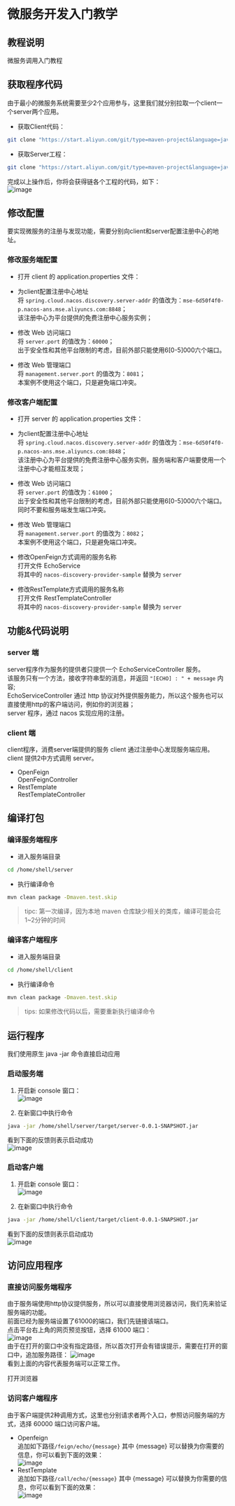 # 微服务开发入门教学

## 教程说明
微服务调用入门教程



## 获取程序代码
由于最小的微服务系统需要至少2个应用参与，这里我们就分别拉取一个client一个server两个应用。

* 获取Client代码：
```bash
git clone "https://start.aliyun.com/git/type=maven-project&language=java&architecture=none&bootVersion=2.3.4.RELEASE&baseDir=client&groupId=com.example&artifactId=client&name=client&description=Demo%20project%20for%20Spring%20Boot&packageName=com.example.client&packaging=jar&javaVersion=1.8&dependencies=sca-nacos-discovery,web,actuator,cloud-feign&demos=nacosdiscoveryconsumer/client.git" /home/shell/client
```

* 获取Server工程：
```bash
git clone "https://start.aliyun.com/git/type=maven-project&language=java&architecture=none&bootVersion=2.3.4.RELEASE&baseDir=server&groupId=com.example&artifactId=server&name=server&description=Demo%20project%20for%20Spring%20Boot&packageName=com.example.server&packaging=jar&javaVersion=1.8&dependencies=sca-nacos-discovery,web,actuator&demos=nacosdiscoveryprovider/server.git" /home/shell/server
```


完成以上操作后，你将会获得链各个工程的代码，如下：<br>
![image](https://img.alicdn.com/tfs/TB1njut0AL0gK0jSZFtXXXQCXXa-212-558.png)



## 修改配置
要实现微服务的注册与发现功能，需要分别向client和server配置注册中心的地址。

### 修改服务端配置

* 打开 <tutorial-editor-open-file filePath="/home/shell/client/src/main/resources/application.properties">client 的 application.properties</tutorial-editor-open-file> 文件：

* 为client配置注册中心地址<br>
将 `spring.cloud.nacos.discovery.server-addr` 的值改为：`mse-6d50f4f0-p.nacos-ans.mse.aliyuncs.com:8848`；<br>
该注册中心为平台提供的免费注册中心服务实例；

* 修改 Web 访问端口<br>
将 `server.port` 的值改为：`60000`；<br>
出于安全性和其他平台限制的考虑，目前外部只能使用6\[0-5\]000六个端口。

* 修改 Web 管理端口<br>
将 `management.server.port` 的值改为：`8081`；<br>
本案例不使用这个端口，只是避免端口冲突。

### 修改客户端配置

* 打开 <tutorial-editor-open-file filePath="/home/shell/server/src/main/resources/application.properties">server 的 application.properties</tutorial-editor-open-file> 文件：

* 为client配置注册中心地址<br>
将 `spring.cloud.nacos.discovery.server-addr` 的值改为：`mse-6d50f4f0-p.nacos-ans.mse.aliyuncs.com:8848`；<br>
该注册中心为平台提供的免费注册中心服务实例，服务端和客户端要使用一个注册中心才能相互发现；

* 修改 Web 访问端口<br>
将 `server.port` 的值改为：`61000`；<br>
出于安全性和其他平台限制的考虑，目前外部只能使用6\[0-5\]000六个端口。同时不要和服务端发生端口冲突。

* 修改 Web 管理端口<br>
将 `management.server.port` 的值改为：`8082`；<br>
本案例不使用这个端口，只是避免端口冲突。

* 修改OpenFeign方式调用的服务名称<br>
打开文件 <tutorial-editor-open-file filePath="/home/shell/client/src/main/java/com/example/client/demos/nacosdiscoveryconsumer/EchoService.java">EchoService</tutorial-editor-open-file> <br>
将其中的 `nacos-discovery-provider-sample` 替换为 `server`

* 修改RestTemplate方式调用的服务名称<br>
打开文件 <tutorial-editor-open-file filePath="/home/shell/client/src/main/java/com/example/client/demos/nacosdiscoveryconsumer/RestTemplateController.java">RestTemplateController</tutorial-editor-open-file> <br>
将其中的 `nacos-discovery-provider-sample` 替换为 `server`

## 功能&代码说明

### server 端
server程序作为服务的提供者只提供一个
<tutorial-editor-open-file filePath="/home/shell/server/src/main/java/com/example/server/demos/nacosdiscoveryprovider/EchoServiceController.java">EchoServiceController</tutorial-editor-open-file> 
服务。<br>
该服务只有一个方法，接收字符串型的消息，并返回 `"[ECHO] : " + message` 内容;<br>
EchoServiceController 通过 http 协议对外提供服务能力，所以这个服务也可以直接使用http的客户端访问，例如你的浏览器；<br>
server 程序，通过 nacos 实现应用的注册。

### client 端
client程序，消费server端提供的服务
client 通过注册中心发现服务端应用。<br>
client 提供2中方式调用 server。
* OpenFeign<br>
<tutorial-editor-open-file filePath="/home/shell/client/src/main/java/com/example/client/demos/nacosdiscoveryconsumer/OpenFeignController.java">OpenFeignController</tutorial-editor-open-file> 
* RestTemplate<br>
<tutorial-editor-open-file filePath="/home/shell/client/src/main/java/com/example/client/demos/nacosdiscoveryconsumer/RestTemplateController.java">RestTemplateController</tutorial-editor-open-file> 

## 编译打包

### 编译服务端程序

* 进入服务端目录
```bash
cd /home/shell/server
```

* 执行编译命令
```bash
mvn clean package -Dmaven.test.skip
```
> tipc: 第一次编译，因为本地 maven 仓库缺少相关的类库，编译可能会花1~2分钟的时间

### 编译客户端程序
* 进入服务端目录
```bash
cd /home/shell/client
```

* 执行编译命令
```bash
mvn clean package -Dmaven.test.skip
```

> tips: 如果修改代码以后，需要重新执行编译命令

## 运行程序

我们使用原生 java -jar 命令直接启动应用

### 启动服务端
1. 开启新 console 窗口：<br>
![image](https://img.alicdn.com/tfs/TB1yWaS0uL2gK0jSZPhXXahvXXa-386-96.png)

2. 在新窗口中执行命令
```bash
java -jar /home/shell/server/target/server-0.0.1-SNAPSHOT.jar
```
看到下面的反馈则表示启动成功<br>
![image](https://img.alicdn.com/tfs/TB1eLr_nggP7K4jSZFqXXamhVXa-1397-452.png)


### 启动客户端
1. 开启新 console 窗口：<br>
![image](https://img.alicdn.com/tfs/TB1yWaS0uL2gK0jSZPhXXahvXXa-386-96.png)

2. 在新窗口中执行命令
```bash
java -jar /home/shell/client/target/client-0.0.1-SNAPSHOT.jar
```
看到下面的反馈则表示启动成功<br>
![image](https://img.alicdn.com/tfs/TB1aX9V0xv1gK0jSZFFXXb0sXXa-1366-501.png)


## 访问应用程序
### 直接访问服务端程序
由于服务端使用http协议提供服务，所以可以直接使用浏览器访问，我们先来验证服务端的功能。<br>
前面已经为服务端设置了61000的端口，我们先链接该端口。<br>
点击平台右上角的网页预览按钮，选择 61000 端口：<br>
![image](https://img.alicdn.com/tfs/TB1COaJ0vb2gK0jSZK9XXaEgFXa-307-296.png)<br>
由于在打开的窗口中没有指定路径，所以首次打开会有错误提示，需要在打开的窗口中，追加服务路径：
![image](https://img.alicdn.com/tfs/TB1y7520uL2gK0jSZFmXXc7iXXa-558-99.png)<br>
看到上面的内容代表服务端可以正常工作。

<tutorial-web-preview port="61000">打开浏览器</tutorial-web-preview>

### 访问客户端程序
由于客户端提供2种调用方式，这里也分别请求者两个入口，参照访问服务端的方式，选择 60000 端口访问客户端。

* Openfeign<br>
追加如下路径`/feign/echo/{message}` 其中 {message} 可以替换为你需要的信息，你可以看到下面的效果：<br>
![image](https://img.alicdn.com/tfs/TB1mnqW0xv1gK0jSZFFXXb0sXXa-618-80.png)
* RestTemplate<br>
追加如下路径`/call/echo/{message}` 其中 {message} 可以替换为你需要的信息，你可以看到下面的效果：<br>
![image](https://img.alicdn.com/tfs/TB1.8940pP7gK0jSZFjXXc5aXXa-562-76.png)
